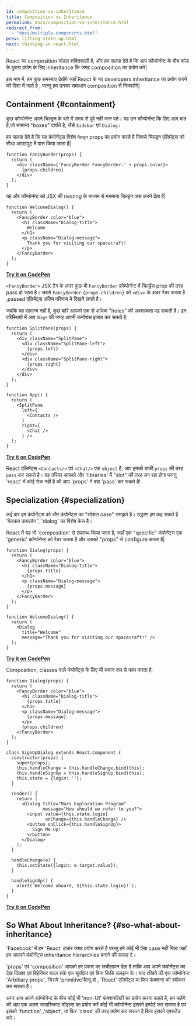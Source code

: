```yaml
---
id: composition-vs-inheritance
title: Composition vs Inheritance
permalink: docs/composition-vs-inheritance.html
redirect_from:
  - "docs/multiple-components.html"
prev: lifting-state-up.html
next: thinking-in-react.html
---
```


React का composition मॉडल शक्तिशाली है, और हम सलाह देते है कि आप कौम्पोनॅन्ट के बीच कोड के दुबारा प्रयोग के लिए inheritance कि जगह composition का प्रयोग करे|

इस भाग में, हम कुछ समस्याए देखेंगे जहाँ React के नए developers inheritance का प्रयोग करने की दिशा में जाते है , परन्तु हम उनका समाधान composition से निकालेंगे|

## Containment {#containment}

कुछ कौम्पोनॅन्ट अपने चिल्ड्रन के बारे में समय से पूर्व नहीं जान पते। यह उन कौम्पोनॅन्ट कि लिए आम बात है,जो सामान्य "boxes" दर्शाते है, जैसे `Sidebar` एवं `Dialog`।

हम सलाह देते है कि यह कंपोनेंट्स विशेष `चिल्ड्रन` props का प्रयोग करते है जिनसे चिल्ड्रन एलिमेंट्स को सीधा आउटपुट में पास किया जाता है|

```js{4}
function FancyBorder(props) {
  return (
    <div className={'FancyBorder FancyBorder-' + props.color}>
      {props.children}
    </div>
  );
}
```
यह और कौम्पोनॅन्ट को JSX की nesting के माध्यम से मनमाना चिल्ड्रन  पास करने देता है|

```js{4-9}
function WelcomeDialog() {
  return (
    <FancyBorder color="blue">
      <h1 className="Dialog-title">
        Welcome
      </h1>
      <p className="Dialog-message">
        Thank you for visiting our spacecraft!
      </p>
    </FancyBorder>
  );
}
```

**[Try it on CodePen](https://codepen.io/gaearon/pen/ozqNOV?editors=0010)**

`<FancyBorder>` JSX टैग के अंदर कुछ भी `FancyBorder` कौम्पोनॅन्ट में चिल्ड्रेंस prop की तरह pass हो जाता है।
जबसे `FancyBorder` `{props.children}` को `<div>` के अंदर रेंडर करता है ,passed एलिमेंट्स अंतिम परिणाम में दिखने लगते है।

जबकि यह सामान्य नहीं है, कुछ बारि  आपको एक से अधिक "holes" की अवशाकता पढ़ सकती है। इन परिस्थियों में आप `चिल्ड्रन` की जगह अपनी कन्वेंशंस इजात कर सकते है:

```js{5,8,18,21}
function SplitPane(props) {
  return (
    <div className="SplitPane">
      <div className="SplitPane-left">
        {props.left}
      </div>
      <div className="SplitPane-right">
        {props.right}
      </div>
    </div>
  );
}

function App() {
  return (
    <SplitPane
      left={
        <Contacts />
      }
      right={
        <Chat />
      } />
  );
}
```

[**Try it on CodePen**](https://codepen.io/gaearon/pen/gwZOJp?editors=0010)

React एलिमेंट्स `<Contacts/>` एवं `<Chat/>` एक `object` है, आप इनको बाकी `props` की तरह `pass` कर सकते है।
यह तरिका आपको और 'libraries' में "slot" की तरह लग रहा होगा परन्तु 'react' में कोई रोक नहीं है की आप 'props' में क्या 'pass' कर सकते है!

## Specialization {#specialization}

कई बार हम कंपोनेंट्स को और कंपोनेंट्स का "स्पेशल case" समझते है।
उद्धरण हम कह सकते है 'वेलकम डायलॉग ', 'dialog' का विशेष केस है।

React में यह भी 'composition' से उपलब्ध किया जाता है, जहाँ एक "specific" कंपोनेंट्स एक 'generic' कॉम्पोनेन्ट को रेंडर करता है और उसको "props" से configure करता है|

```js{5,8,16-18}
function Dialog(props) {
  return (
    <FancyBorder color="blue">
      <h1 className="Dialog-title">
        {props.title}
      </h1>
      <p className="Dialog-message">
        {props.message}
      </p>
    </FancyBorder>
  );
}

function WelcomeDialog() {
  return (
    <Dialog
      title="Welcome"
      message="Thank you for visiting our spacecraft!" />
  );
}
```

[**Try it on CodePen**](https://codepen.io/gaearon/pen/kkEaOZ?editors=0010)

Composition, classes वाले कंपोनेंट्स के लिए भी समान रूप से काम करता है:

```js{10,27-31}
function Dialog(props) {
  return (
    <FancyBorder color="blue">
      <h1 className="Dialog-title">
        {props.title}
      </h1>
      <p className="Dialog-message">
        {props.message}
      </p>
      {props.children}
    </FancyBorder>
  );
}

class SignUpDialog extends React.Component {
  constructor(props) {
    super(props);
    this.handleChange = this.handleChange.bind(this);
    this.handleSignUp = this.handleSignUp.bind(this);
    this.state = {login: ''};
  }

  render() {
    return (
      <Dialog title="Mars Exploration Program"
              message="How should we refer to you?">
        <input value={this.state.login}
               onChange={this.handleChange} />
        <button onClick={this.handleSignUp}>
          Sign Me Up!
        </button>
      </Dialog>
    );
  }

  handleChange(e) {
    this.setState({login: e.target.value});
  }

  handleSignUp() {
    alert(`Welcome aboard, ${this.state.login}!`);
  }
}
```

[**Try it on CodePen**](https://codepen.io/gaearon/pen/gwZbYa?editors=0010)

## So What About Inheritance? {#so-what-about-inheritance}
'Facebook' में हम 'React' हज़ार जगह प्रयोग करते है परन्तु हमे कोई भी ऐसा case नहीं मिला जहाँ हम आपको कंपोनेंट्स inheritance hierarchies बनाने की सलाह दे।

'props' एवं 'composition' आपको हर प्रकार का लचीलापन देता है ताकि आप अपने कंपोनेंट्स का देख दिखाव एवं बिहेवियर बदल सके एक सुरक्षित एवं बिना किसि उलझन के।
याद रखिये की एक कॉम्पोनेन्ट 'Arbitiary props', जिसमे 'primitive'वैल्यू हो , 'React' एलिमेंट्स या फिर फंक्शन्स को स्वीकार कर सकता है।

अगर आप अपने कॉम्पोनेन्ट के बीच कोई भी 'non-UI' फंक्शनलिटी  का प्रयोग करना कहते है, हम कहेंगे की आप एक अलग जावास्क्रिप्ट मॉडल्स का प्रयोग करें कोई भी कॉम्पोनेन्ट इसको इम्पोर्ट कर सकता है एवं इसको 'function' ,'object', या फिर 'class' की तरह प्रयोग कर सकता है बिना इसको एक्सटेंड करे।